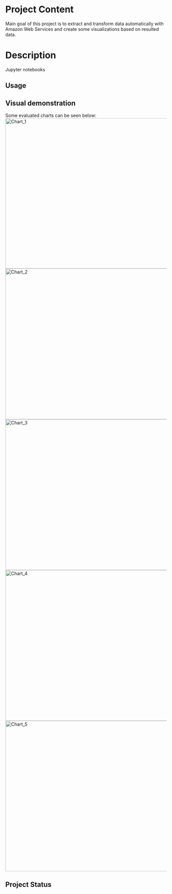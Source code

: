 # Project Content
Main goal of this project is to extract and transform data automatically with Amazon Web Services and create some visualizations based on resulted data.

# Description
Jupyter notebooks

## Usage

## Visual demonstration
Some evaluated charts can be seen below:
<img width="630" height="469" alt="Chart_1" src="https://github.com/user-attachments/assets/390c037e-0ff8-497e-bf32-d6dda379659f" />
<img width="630" height="470" alt="Chart_2" src="https://github.com/user-attachments/assets/dfaf3920-346d-4879-ae9b-249c1cad4724" />
<img width="630" height="470" alt="Chart_3" src="https://github.com/user-attachments/assets/f05a5df4-fcc2-4b0f-a894-d162dd9f53c9" />
<img width="630" height="470" alt="Chart_4" src="https://github.com/user-attachments/assets/fb7a9107-cb92-4dfd-9bc9-ffb5438c1dae" />
<img width="630" height="469" alt="Chart_5" src="https://github.com/user-attachments/assets/1c19489c-f871-47d7-bc38-2bdce6e8b4df" />

## Project Status
